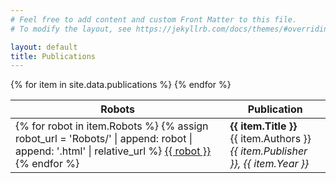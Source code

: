 ```yaml
---
# Feel free to add content and custom Front Matter to this file.
# To modify the layout, see https://jekyllrb.com/docs/themes/#overriding-theme-defaults

layout: default
title: Publications
---
```


<table>
<thead>
    <tr>
        <th>Robots</th>
        <th>Publication</th>
    </tr>
</thead>
<tbody>
{% for item in site.data.publications %}
    <tr>
        <td>
        {% for robot in item.Robots %}
            {% assign robot_url = 'Robots/' | append: robot | append: '.html' | relative_url %}
            <a class="page-link" href="{{ robot_url }}">{{ robot }}</a>
        {% endfor %}
        </td>
        <td> <strong>{{ item.Title }}</strong>
             <br/>
             {{ item.Authors }}
             <br/>
             <em>{{ item.Publisher }}, {{ item.Year }}</em>
        </td>
    </tr>
{% endfor %}
</tbody>
</table>